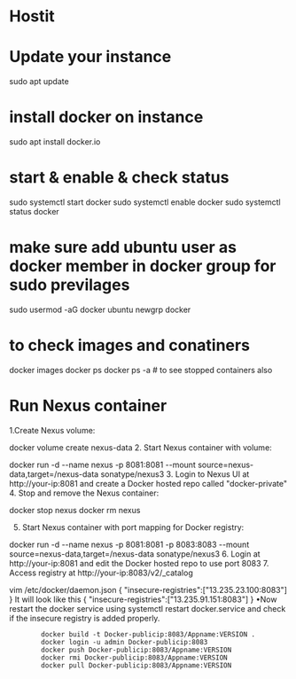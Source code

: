 # Hostit

# Update your instance 
sudo apt update
# install docker on instance 
sudo apt install docker.io
# start & enable & check status
sudo systemctl start docker
sudo systemctl enable docker
sudo systemctl status docker
# make sure add ubuntu user as docker member in docker group for sudo previlages
sudo usermod -aG docker ubuntu
newgrp docker
# to check images and conatiners
docker images
docker ps 
docker ps -a # to see stopped containers also

# Run Nexus container
1.Create Nexus volume:

docker volume create nexus-data
2. Start Nexus container with volume:

docker run -d --name nexus -p 8081:8081 --mount source=nexus-data,target=/nexus-data sonatype/nexus3
3. Login to Nexus UI at http://your-ip:8081 and create a Docker hosted repo called "docker-private" 4. Stop and remove the Nexus container:

docker stop nexus
docker rm nexus

5. Start Nexus container with port mapping for Docker registry:

docker run -d --name nexus -p 8081:8081 -p 8083:8083 --mount source=nexus-data,target=/nexus-data sonatype/nexus3
6. Login at http://your-ip:8081 and edit the Docker hosted repo to use port 8083 7. Access registry at http://your-ip:8083/v2/_catalog



  vim /etc/docker/daemon.json
  { "insecure-registries":["13.235.23.100:8083"] }
It will look like this { "insecure-registries":["13.235.91.151:8083"] }
•Now restart the docker service using systemctl restart docker.service and check if the insecure registry is added properly.


            docker build -t Docker-publicip:8083/Appname:VERSION .
            docker login -u admin Docker-publicip:8083
            docker push Docker-publicip:8083/Appname:VERSION
            docker rmi Docker-publicip:8083/Appname:VERSION
            docker pull Docker-publicip:8083/Appname:VERSION




